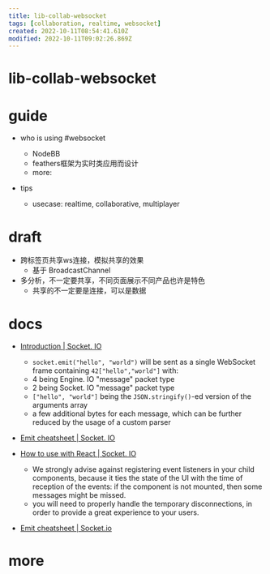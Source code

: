 ```yaml
---
title: lib-collab-websocket
tags: [collaboration, realtime, websocket]
created: 2022-10-11T08:54:41.610Z
modified: 2022-10-11T09:02:26.869Z
---
```


# lib-collab-websocket

# guide

- who is using #websocket
  - NodeBB
  - feathers框架为实时类应用而设计
  - more: 

- tips
  - usecase: realtime, collaborative, multiplayer
# draft
- 跨标签页共享ws连接，模拟共享的效果
  - 基于 BroadcastChannel
- 多分析，不一定要共享，不同页面展示不同产品也许是特色
  - 共享的不一定要是连接，可以是数据
# docs
- [Introduction | Socket. IO](https://socket.io/docs/v4/)
  - `socket.emit("hello", "world")` will be sent as a single WebSocket frame containing `42["hello","world"]` with:
  - 4 being Engine. IO "message" packet type
  - 2 being Socket. IO "message" packet type
  - `["hello", "world"]` being the `JSON.stringify()`-ed version of the arguments array
  - a few additional bytes for each message, which can be further reduced by the usage of a custom parser

- [Emit cheatsheet | Socket. IO](https://socket.io/docs/v4/emit-cheatsheet/)

- [How to use with React | Socket. IO](https://socket.io/how-to/use-with-react)
  - We strongly advise against registering event listeners in your child components, because it ties the state of the UI with the time of reception of the events: if the component is not mounted, then some messages might be missed.
  - you will need to properly handle the temporary disconnections, in order to provide a great experience to your users.
- [Emit cheatsheet | Socket.io](https://socket.io/docs/v4/emit-cheatsheet/)
# more
